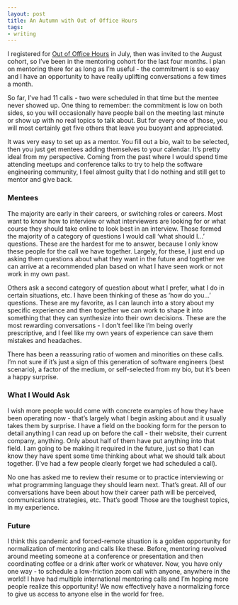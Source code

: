 ```yaml
---
layout: post
title: An Autumn with Out of Office Hours
tags:
- writing
---
```


I registered for [Out of Office Hours][0] in July, then was invited to the August cohort, so I’ve been in the mentoring cohort for the last four months. I plan on mentoring there for as long as I’m useful - the commitment is so easy and I have an opportunity to have really uplifting conversations a few times a month.

So far, I’ve had 11 calls - two were scheduled in that time but the mentee never showed up. One thing to remember: the commitment is low on both sides, so you will occasionally have people bail on the meeting last minute or show up with no real topics to talk about. But for every one of those, you will most certainly get five others that leave you buoyant and appreciated.

It was very easy to set up as a mentor. You fill out a bio, wait to be selected, then you just get mentees adding themselves to your calendar. It’s pretty ideal from my perspective. Coming from the past where I would spend time attending meetups and conference talks to try to help the software engineering community, I feel almost guilty that I do nothing and still get to mentor and give back.

### Mentees
The majority are early in their careers, or switching roles or careers. Most want to know how to interview or what interviewers are looking for or what course they should take online to look best in an interview. Those formed the majority of a category of questions I would call ‘what should I...’ questions. These are the hardest for me to answer, because I only know these people for the call we have together. Largely, for these, I just end up asking them questions about what they want in the future and together we can arrive at a recommended plan based on what I have seen work or not work in my own past.

Others ask a second category of question about what I prefer, what I do in certain situations, etc. I have been thinking of these as ‘how do you...’ questions. These are my favorite, as I can launch into a story about my specific experience and then together we can work to shape it into something that they can synthesize into their own decisions. These are the most rewarding conversations - I don’t feel like I’m being overly prescriptive, and I feel like my own years of experience can save them mistakes and headaches.

There has been a reassuring ratio of women and minorities on these calls. I’m not sure if it’s just a sign of this generation of software engineers (best scenario), a factor of the medium, or self-selected from my bio, but it’s been a happy surprise.

### What I Would Ask
I wish more people would come with concrete examples of how they have been operating now - that’s largely what I begin asking about and it usually takes them by surprise. I have a field on the booking form for the person to detail anything I can read up on before the call - their website, their current company, anything. Only about half of them have put anything into that field. I am going to be making it required in the future, just so that I can know they have spent some time thinking about what we should talk about together. (I’ve had a few people clearly forget we had scheduled a call).

No one has asked me to review their resume or to practice interviewing or what programming language they should learn next. That’s great. All of our conversations have been about how their career path will be perceived, communications strategies, etc. That’s good! Those are the toughest topics, in my experience.

### Future
I think this pandemic and forced-remote situation is a golden opportunity for normalization of mentoring and calls like these. Before, mentoring revolved around meeting someone at a conference or presentation and then coordinating coffee or a drink after work or whatever. Now, you have only one way - to schedule a low-friction zoom call with anyone, anywhere in the world! I have had multiple international mentoring calls and I’m hoping more people realize this opportunity! We now effectively have a normalizing force to give us access to anyone else in the world for free.

[0]: https://www.outofofficehours.com
